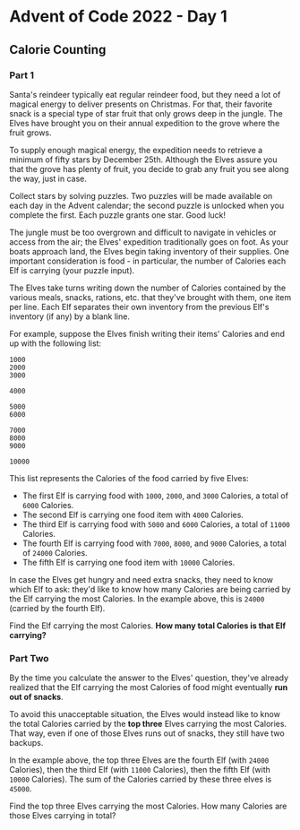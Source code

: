 # Advent of Code 2022 - Day 1
## Calorie Counting
### Part 1
Santa's reindeer typically eat regular reindeer food, but they need a lot of magical energy to deliver presents on Christmas. For that, their favorite snack is a special type of star fruit that only grows deep in the jungle. The Elves have brought you on their annual expedition to the grove where the fruit grows.

To supply enough magical energy, the expedition needs to retrieve a minimum of fifty stars by December 25th. Although the Elves assure you that the grove has plenty of fruit, you decide to grab any fruit you see along the way, just in case.

Collect stars by solving puzzles. Two puzzles will be made available on each day in the Advent calendar; the second puzzle is unlocked when you complete the first. Each puzzle grants one star. Good luck!

The jungle must be too overgrown and difficult to navigate in vehicles or access from the air; the Elves' expedition traditionally goes on foot. As your boats approach land, the Elves begin taking inventory of their supplies. One important consideration is food - in particular, the number of Calories each Elf is carrying (your puzzle input).

The Elves take turns writing down the number of Calories contained by the various meals, snacks, rations, etc. that they've brought with them, one item per line. Each Elf separates their own inventory from the previous Elf's inventory (if any) by a blank line.

For example, suppose the Elves finish writing their items' Calories and end up with the following list:


```
1000
2000
3000

4000

5000
6000

7000
8000
9000

10000
```

This list represents the Calories of the food carried by five Elves:

- The first Elf is carrying food with ``1000``, ``2000``, and ``3000`` Calories, a total of ``6000`` Calories.
- The second Elf is carrying one food item with ``4000`` Calories.
- The third Elf is carrying food with ``5000`` and ``6000`` Calories, a total of ``11000`` Calories.
- The fourth Elf is carrying food with ``7000``, ``8000``, and ``9000`` Calories, a total of ``24000`` Calories.
- The fifth Elf is carrying one food item with ``10000`` Calories.

In case the Elves get hungry and need extra snacks, they need to know which Elf to ask: they'd like to know how many Calories are being carried by the Elf carrying the most Calories. In the example above, this is ``24000`` (carried by the fourth Elf).

Find the Elf carrying the most Calories. **How many total Calories is that Elf carrying?**

### Part Two
By the time you calculate the answer to the Elves' question, they've already realized that the Elf carrying the most Calories of food might eventually **run out of snacks**.

To avoid this unacceptable situation, the Elves would instead like to know the total Calories carried by the **top three** Elves carrying the most Calories. That way, even if one of those Elves runs out of snacks, they still have two backups.

In the example above, the top three Elves are the fourth Elf (with ``24000`` Calories), then the third Elf (with ``11000`` Calories), then the fifth Elf (with ``10000`` Calories). The sum of the Calories carried by these three elves is ``45000``.

Find the top three Elves carrying the most Calories. How many Calories are those Elves carrying in total?
